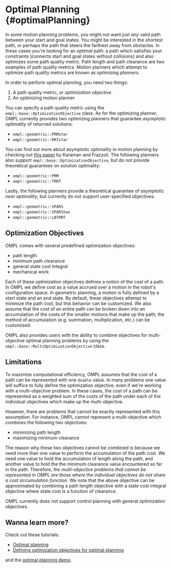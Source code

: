 # Optimal Planning {#optimalPlanning}

In some motion planning problems, you might not want just _any_ valid path between your start and goal states. You might be interested in the shortest path, or perhaps the path that steers the farthest away from obstacles. In these cases you're looking for an _optimal_ path: a path which satisfies your constraints (connects start and goal states without collisions) and also optimizes some path quality metric. Path length and path clearance are two examples of path quality metrics. Motion planners which attempt to optimize path quality metrics are known as _optimizing planners_.

In order to perform optimal planning, you need two things:

1. A path quality metric, or _optimization objective_.
2. An optimizing motion planner

You can specify a path quality metric using the `ompl::base::OptimizationObjective` class. As for the optimizing planner, OMPL currently provides two optimizing planners that guarantee _asymptotic optimality_ of returned solutions:

- `ompl::geometric::PRMstar`
- `ompl::geometric::RRTstar`

You can find out more about asymptotic optimality in motion planning by checking out [this paper](http://sertac.scripts.mit.edu/web/wp-content/papercite-data/pdf/karaman.frazzoli-ijrr11.pdf) by Karaman and Frazzoli. The following planners also support `ompl::base::OptimizationObjective`, but do not provide theoretical guarantees on solution optimality:

- `ompl::geometric::PRM`
- `ompl::geometric::TRRT`

Lastly, the following planners provide a theoretical guarantee of _asymptotic near optimality_, but currently do not support user-specified objectives:

- `ompl::geometric::SPARS`
- `ompl::geometric::SPARStwo`
- `ompl::geometric::LBTRRT`

## Optimization Objectives

OMPL comes with several predefined optimization objectives:

- path length
- minimum path clearance
- general state cost integral
- mechanical work

Each of these optimization objectives defines a notion of the _cost_ of a path. In OMPL we define cost as a value accrued over a motion in the robot's configuration space.  In geometric planning, a motion is fully defined by a start state and an end state. By default, these objectives attempt to minimize the path cost, but this behavior can be customized. We also assume that the cost of an entire path can be broken down into an accumulation of the costs of the smaller motions that make up the path; the method of accumulation (e.g. summation, multiplication, etc.) can be customized.

OMPL also provides users with the ability to combine objectives for multi-objective optimal planning problems by using the `ompl::base::MultiOptimizationObjective` class.

## Limitations

To maximize computational efficiency, OMPL assumes that the cost of a path can be represented with one `double` value. In many problems one value will suffice to fully define the optimization objective, even if we're working with a multi-objective problem. In these cases, the cost of a path can be represented as a weighted sum of the costs of the path under each of the individual objectives which make up the multi-objective.

However, there are problems that cannot be exactly represented with this assumption. For instance, OMPL cannot represent a multi-objective which combines the following two objectives:

- minimizing path length
- maximizing minimum clearance

The reason why these two objectives cannot be combined is because we need more than one value to perform the accumulation of the path cost. We need one value to hold the accumulation of length along the path, and another value to hold the the minimum clearance value encountered so far in the path. Therefore, _the multi-objective problems that cannot be represented in OMPL are those where the individual objectives do not share a cost accumulation function_. We note that the above objective can be approximated by combining a path length objective with a state cost integral objective where state cost is a function of clearance.

OMPL currently does not support control planning with general optimization objectives.

## Wanna learn more?

Check out these tutorials:

- [Optimal planning](optimalPlanningTutorial.html)
- [Defining optimization objectives for optimal planning](optimizationObjectivesTutorial.html)

and the [optimal planning demo](OptimalPlanning_8cpp_source.html).
